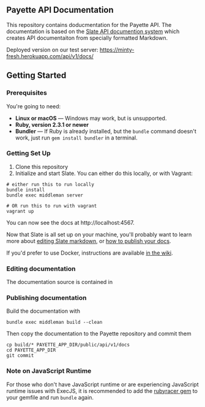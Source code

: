 Payette API Documentation
-------------------------

This repository contains doducmentation for the Payette API. The documentation is based on the [Slate API documention system](https://github.com/slatedocs/slate) which creates API documentaiton from specially formatted Markdown.

Deployed version on our test server: https://minty-fresh.herokuapp.com/api/v1/docs/

Getting Started
------------------------------

### Prerequisites

You're going to need:

 - **Linux or macOS** — Windows may work, but is unsupported.
 - **Ruby, version 2.3.1 or newer**
 - **Bundler** — If Ruby is already installed, but the `bundle` command doesn't work, just run `gem install bundler` in a terminal.

### Getting Set Up

1. Clone this repository
2. Initialize and start Slate. You can either do this locally, or with Vagrant:

```shell
# either run this to run locally
bundle install
bundle exec middleman server

# OR run this to run with vagrant
vagrant up
```

You can now see the docs at http://localhost:4567.

Now that Slate is all set up on your machine, you'll probably want to learn more about [editing Slate markdown](https://github.com/slatedocs/slate/wiki/Markdown-Syntax), or [how to publish your docs](https://github.com/slatedocs/slate/wiki/Deploying-Slate).

If you'd prefer to use Docker, instructions are available [in the wiki](https://github.com/slatedocs/slate/wiki/Docker).

### Editing documentation

The documentation source is contained in 

### Publishing documentation

Build the documentation with

```shell
bundle exec middleman build --clean
```

Then copy the documentation to the Payette repository and commit them

```shell
cp build/* PAYETTE_APP_DIR/public/api/v1/docs
cd PAYETTE_APP_DIR
git commit
```


### Note on JavaScript Runtime

For those who don't have JavaScript runtime or are experiencing JavaScript runtime issues with ExecJS, it is recommended to add the [rubyracer gem](https://github.com/cowboyd/therubyracer) to your gemfile and run `bundle` again.
